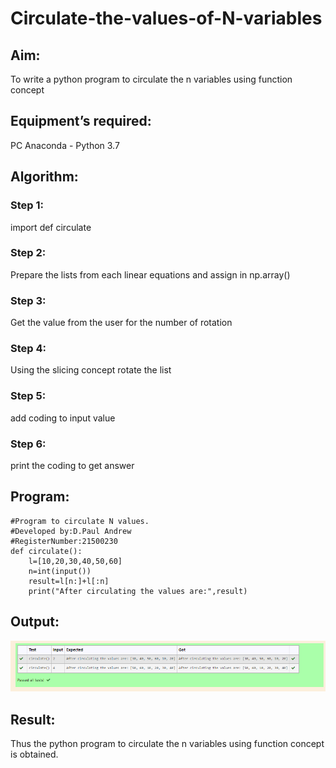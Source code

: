 # Circulate-the-values-of-N-variables
## Aim:
To write a python program to circulate the n variables using function concept
## Equipment’s required:
PC
Anaconda - Python 3.7
## Algorithm: 
### Step 1: 
import def circulate
### Step 2: 
Prepare the lists from each linear equations and assign in np.array()
### Step 3: 
Get the value from the user for the number of rotation
### Step 4: 
Using the slicing concept rotate the list
### Step 5: 
add coding to input value
### Step 6:
print the coding to get answer 
## Program:
```
#Program to circulate N values.
#Developed by:D.Paul Andrew
#RegisterNumber:21500230
def circulate():
    l=[10,20,30,40,50,60]
    n=int(input())
    result=l[n:]+l[:n]
    print("After circulating the values are:",result)
```
   
## Output:
![Output](./output.png)

## Result:
Thus the python program to circulate the n variables using function concept is obtained.
